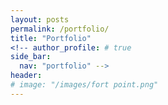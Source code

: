```yaml
---
layout: posts
permalink: /portfolio/
title: "Portfolio"
<!-- author_profile: # true
side_bar: 
  nav: "portfolio" -->
header:
# image: "/images/fort point.png"
---
```



